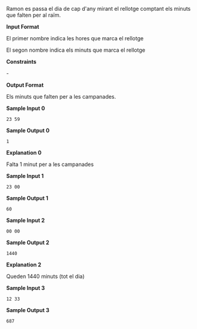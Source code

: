 Ramon es passa el dia de cap d'any mirant el rellotge comptant els
minuts que falten per al raïm.

**Input Format**

El primer nombre  indica les hores que marca el rellotge

El segon nombre  indica els minuts que marca el rellotge

**Constraints**

\-

**Output Format**

Els minuts que falten per a les campanades.

**Sample Input 0**

    23 59

**Sample Output 0**

``` 
1
```

**Explanation 0**

Falta 1 minut per a les campanades

**Sample Input 1**

    23 00

**Sample Output 1**

``` 
60
```

**Sample Input 2**

    00 00

**Sample Output 2**

    1440

**Explanation 2**

Queden 1440 minuts (tot el dia)

**Sample Input 3**

    12 33

**Sample Output 3**

    687
